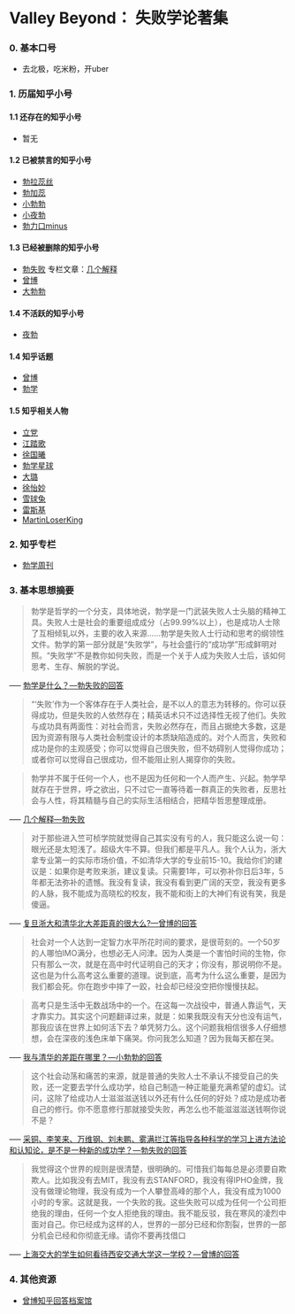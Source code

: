 # Valley Beyond： 失败学论著集

### 0. 基本口号
- 去北极，吃米粉，开uber

### 1. 历届知乎小号

#### 1.1 还存在的知乎小号

- 暂无

#### 1.2 已被禁言的知乎小号

- [勃拉蕊丝](https://www.zhihu.com/people/bei-ji-xiong-43-25)
- [勃加蕊](https://www.zhihu.com/people/xiao-xiao-ye-bo)
- [小勃勃](https://www.zhihu.com/people/bboczeng2)
- [小夜勃](https://www.zhihu.com/people/xiao-ye-bo-78)
- [勃力口minus](https://www.zhihu.com/people/bo-xing-qiu)

#### 1.3 已经被删除的知乎小号

- [勃失败](https://www.zhihu.com/people/tanchaobo2) 专栏文章：[几个解释](https://zhuanlan.zhihu.com/p/25033393)
- [曾博](https://www.zhihu.com/people/bboczeng)
- [大勃勃](https://www.zhihu.com/people/bboczengshibai)

#### 1.4 不活跃的知乎小号

- [夜勃](https://www.zhihu.com/people/ye-bo-zs)

#### 1.4 知乎话题

- [曾博](https://www.zhihu.com/topic/20028515/hot)
- [勃学](https://www.zhihu.com/topic/20077770/hot)

#### 1.5 知乎相关人物

- [立党](https://www.zhihu.com/people/lidang)
- [江踏歌](https://www.zhihu.com/people/jianghanchen)
- [徐国曦](https://www.zhihu.com/people/xu-guo-xi)
- [勃学星球](https://www.zhihu.com/people/tianjinxiaohai)
- [大璐](https://www.zhihu.com/people/wang-da-da-1997-0703)
- [徐怡妙](https://www.zhihu.com/people/wxaugust)
- [雪球兔](https://www.zhihu.com/people/gcxue-qiu-tu)
- [雷斯基](https://www.zhihu.com/people/Thor2017)
- [MartinLoserKing](https://www.zhihu.com/people/martin_loser_king)

### 2. 知乎专栏

- [勃学周刊](https://zhuanlan.zhihu.com/nullptr) 


### 3. 基本思想摘要

> 勃学是哲学的一个分支，具体地说，勃学是一门武装失败人士头脑的精神工具。失败人士是社会的重要组成成分（占99.99%以上），也是成功人士除了互相倾轧以外，主要的收入来源……勃学是失败人士行动和思考的纲领性文件。勃学的第一部分就是“失败学”，与社会盛行的“成功学”形成鲜明对照。“失败学”不是教你如何失败，而是一个关于人成为失败人士后，该如何思考、生存、解脱的学说。

––– [勃学是什么？––勃失败的回答](https://archive.is/FRxXZ)

> “‘失败’作为一个客体存在于人类社会，是不以人的意志为转移的。你可以获得成功，但是失败的人依然存在；精英话术只不过选择性无视了他们。失败与成功具有两面性：对社会而言，失败必然存在，而且占据绝大多数，这是因为资源有限与人类社会制度设计的本质缺陷造成的。对个人而言，失败和成功是你的主观感受；你可以觉得自己很失败，但不妨碍别人觉得你成功；或者你可以觉得自己很成功，但不能阻止别人揭穿你的失败。

> 勃学并不属于任何一个人，也不是因为任何和一个人而产生、兴起。勃学早就存在于世界，呼之欲出，只不过它一直等待着一群真正的失败者，反思社会与人性，将其精髓与自己的实际生活相结合，把精华哲思整理成册。

––– [几个解释––勃失败](https://zhuanlan.zhihu.com/p/25033393)

> 对于那些进入竺可桢学院就觉得自己其实没有亏的人，我只能这么说一句：眼光还是太短浅了。超级大牛不算。但我们都是平凡人。我个人认为，浙大拿专业第一的实际市场价值，不如清华大学的专业前15-10。我给你们的建议是：如果你是考败来浙，建议复读。只需要1年，可以弥补你日后3年，5年都无法弥补的遗憾。我没有复读，我没有看到更广阔的天空，我没有更多的人脉，我不能成为高晓松的校友，我不能和街上的大神们有说有笑，我是傻逼。

––– [复旦浙大和清华北大差距真的很大么?––曾博的回答](https://www.zhihu.com/question/21000248/answer/72008121)


> 社会对一个人达到一定智力水平所花时间的要求，是很苛刻的。一个50岁的人哪怕IMO满分，也想必无人问津。因为人类是一个害怕时间的生物，你只有那么一次，就是在高中时代证明自己的天才；你没有，那说明你不是。这也是为什么高考这么重要的道理。说到底，高考为什么这么重要，是因为我们都会死。你在跑步中摔了一跤，社会却已经没空把你慢慢扶起。

> 高考只是生活中无数战场中的一个。在这每一次战役中，普通人靠运气，天才靠实力。其实这个问题翻译过来，就是：如果我既没有天分也没有运气，那我应该在世界上如何活下去？单凭努力么。这个问题我相信很多人仔细想想，会在深夜的浅色床单下痛哭。你问我怎么知道？因为我每天都在哭。

––– [我与清华的差距在哪里？––小勃勃的回答](https://www.zhihu.com/question/47607160/answer/107439050)


> 这个社会动荡和痛苦的来源，就是普通的失败人士不承认不接受自己的失败，还一定要去学什么成功学，给自己制造一种正能量充满希望的虚幻。试问，这除了给成功人士滋滋滋送钱以外还有什么任何的好处？成功是成功者自己的修行。你不愿意修行那就接受失败，再怎么也不能滋滋滋送钱啊你说不是？

––– [采铜、李笑来、万维钢、刘未鹏、雾满拦江等指导各种科学的学习上进方法论和认知论，是不是一种新的成功学？––勃失败的回答](https://www.zhihu.com/question/43103501/answer/138867937)


> 我觉得这个世界的规则是很清楚，很明确的。可惜我们每每总是必须要自欺欺人。比如我没有去MIT，我没有去STANFORD，我没有得IPHO金牌，我没有做理论物理，我没有成为一个人攀登高峰的那个人，我没有成为1000小时的专家。这就是我，一个失败的我。这些失败可以成为任何一个公司拒绝我的理由，任何一个女人拒绝我的理由。我不能反驳，我在寒风的凌烈中面对自己。你已经成为这样的人，世界的一部分已经和你割裂，世界的一部分机会已经和你彻底无缘。请你不要再找借口

––– [上海交大的学生如何看待西安交通大学这一学校？––曾博的回答](https://www.zhihu.com/question/37052352/answer/70188333)


### 4. 其他资源

* [曾博知乎回答档案馆](https://github.com/1e0ndavid/bozeng-zhihu)

